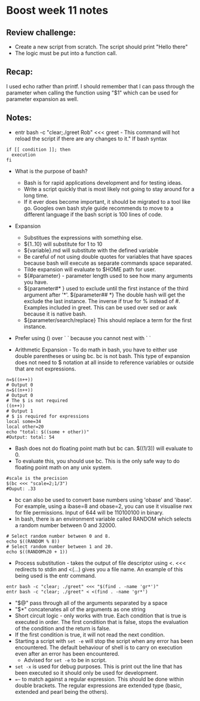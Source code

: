 # Boost week 11 notes

## Review challenge:
* Create a new script from scratch. The script should print "Hello there"
* The logic must be put into a function call.

## Recap:
I used echo rather than printf. I should remember that I can pass
through the parameter when calling the function using "\$1"  which can be
used for parameter expansion as well.

## Notes:
* entr bash -c "clear;./greet Rob" <<< greet - This command will hot
  reload the script if there are any changes to it."
If bash syntax
```
if [[ condition ]]; then
  execution
fi
```

* What is the purpose of bash?
  * Bash is for rapid applications development and for testing ideas.
  * Write a script quickly that is most likely not going to stay around
    for a long time.
  * If it ever does become important, it should be migrated to a tool
    like go. Googles own bash style guide recommends to move to a
    different language if the bash script is 100 lines of code.

* Expansion
  * Substitues the expressions with something else.
  * \${1..10} will substitute for 1 to 10
  * \${variable}.md will substitute with the defined variable
  * Be careful of not using double quotes for variables that have spaces
    because bash will execute as separate commands space separated.
  * Tilde expansion will evaluate to \$HOME path for user.
  * \${#parameter} - parameter length used to see how many arguments you
    have.
  * \${parameter#* } used to exclude until the first instance of the
    third argument after '\*'. \${parameter## \*} The double hash will
    get the exclude the last instance. The inverse if true for % instead
    of #. Examples included in greet. This can be used over sed or awk
    because it is native bash.
  * \${parameter/search/replace} This should replace a term for the
    first instance.
* Prefer using () over \` \` because you cannot nest with \` \`
* Arithmetic Expansion - To do math in bash, you have to either use
    double parentheses or using bc. bc is not bash. This type of
    expansion does not need to \$ notation at all inside to reference
    variables or outside that are not expressions.
```
n=$((n++))
# Output 0
n=$((n++))
# Output 0
# The $ is not required
((n++))
# Output 1
# $ is required for expressions
local some=34
local other=20
echo "total: $((some + other))"
#Output: total: 54
```
* Bash does not do floating point math but bc can. \$((1/3)) will
    evaluate to 0.
* To evaluate this, you should use bc. This is the only safe way to do
  floating point math on any unix system.
```
#scale is the precision
$(bc <<< "scale=2;1/3")
#Ouput: .33
```
* bc can also be used to convert base numbers using 'obase' and 'ibase'.
  For example, using a ibase=8 and obase=2, you can use it visualise rwx
  for file permissions. Input of 644 will be 110100100 in binary.
* In bash, there is an environment variable called RANDOM which selects
  a random number between 0 and 32000.
```
# Select random number between 0 and 8.
echo $((RANDOM % 8))
# Select random number between 1 and 20.
echo $((RANDOM%20 + 1))
```
* Process substitution - takes the output of file descriptor using <.
  <<< redirects to stdin and <(...) gives you a file name. An example of
  this being used is the entr command.
```
entr bash -c "clear; ./greet" <<< "$(find . -name 'gr*')"
entr bash -c "clear; ./greet" < <(find . -name 'gr*')
```
* "\$@" pass through all of the arguments separated by a space
* "\$\*" concatenates  all of the arguments as one string
* Short circuit logic - only works with true. Each condition that is
  true is executed in order. The first condition that is false, stops
  the evaluation of the condition and the return is false.
* If the first condition is true, it will not read the next condition.
* Starting a script with `set -e` will stop the script when any error
  has been encountered. The default behaviour of shell is to carry on
  execution even after an error has been encountered.
  * Advised for `set -e` to be in script.
* `set -x` is used for debug purposes. This is print out the line that
  has been executed so it should only be used for development.
* `=~` to match against a regular expression. This should be done within
  double brackets. The regular expressions are extended type (basic,
  extended and pearl being the others).



